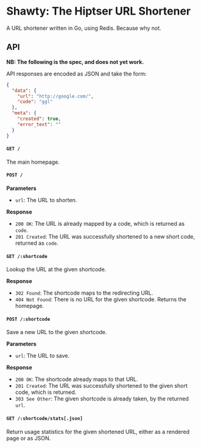 Shawty: The Hiptser URL Shortener
=================================

A URL shortener written in Go, using Redis. Because why not.


API
---

**NB: The following is the spec, and does not yet work.**

API responses are encoded as JSON and take the form:

```json
{
  "data": {
    "url": "http://google.com/",
    "code": "ggl"
  },
  "meta": {
    "created": true,
    "error_text": ""
  }
}
```

#### `GET /`

The main homepage.

#### `POST /`

**Parameters**

- `url`: The URL to shorten.

**Response**

- `200 OK`: The URL is already mapped by a code, which is returned as `code`.
- `201 Created`: The URL was successfully shortened to a new short code, returned as `code`.


#### `GET /:shortcode`

Lookup the URL at the given shortcode.

**Response**

- `302 Found`: The shortcode maps to the redirecting URL.
- `404 Not Found`: There is no URL for the given shortcode. Returns the homepage.

#### `POST /:shortcode`

Save a new URL to the given shortcode.

**Parameters**

- `url`: The URL to save.

**Response**

- `200 OK`: The shortcode already maps to that URL.
- `201 Created`: The URL was successfully shortened to the given short code, which is returned.
- `303 See Other`: The given shortcode is already taken, by the returned `url`.

#### `GET /:shortcode/stats[.json]`

Return usage statistics for the given shortened URL, either as a rendered page or as JSON.

